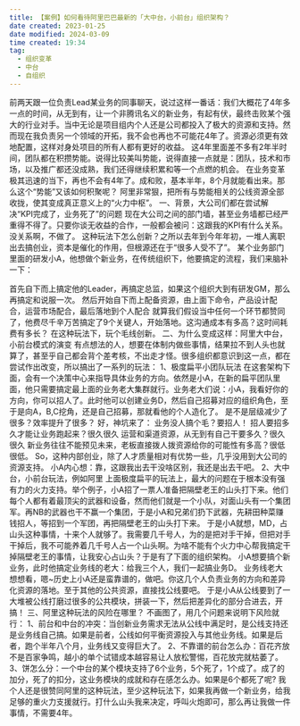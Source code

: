 ```yaml
---
title: 【案例】如何看待阿里巴巴最新的「大中台，小前台」组织架构？ 
date created: 2023-01-25
date modified: 2024-03-09
time created: 19:34
tag: 
  - 组织变革 
  - 中台
  - 自组织
---
```



前两天跟一位负责Lead某业务的同事聊天，说过这样一番话：我们大概花了4年多一点的时间，从无到有，让一个非腾讯名义的新业务，有起有伏，最终击败某个强大的行业对手。当中无论是项目组内个人还是公司都投入了极大的资源和支持。然而现在我负责另一个领域的开拓，我不会也再也不可能花4年了。资源必须更有效地配置，这样对身处项目的所有人都有更好的收益。
这4年里面差不多有2年半时间，团队都在积攒势能。说得比较美叫势能，说得直接一点就是：团队，技术和市场，以及推广都还没成熟，我们还得继续积累和等一个点燃的机会。
在业务变革极其迅速的当下，再也不会有4年了。成和败，基本半年，8个月就能看出来。那么这个“势能”又该如何积聚呢？
阿里非常狠，把所有与势能相关的公线资源全部收拢，使其变成真正意义上的“火力中枢”。
一、背景，大公司们都在尝试解决“KPI完成了，业务死了”的问题
现在大公司之间的部门墙，甚至业务墙都已经严重得不得了。只要你谈无收益的合作，一般都会被问：这跟我的KPI有什么关系。没关系啊，不做了。
这种玩法下怎么创新？之所以去年到今年年初，一堆人离职出去搞创业，资本是催化的作用，但根源还在于“很多人受不了”。
某个业务部门里面的研发小A，他想做个新业务，在传统组织下，他要搞定的流程，我们来脑补一下：

首先自下而上搞定他的Leader，再搞定总监，如果这个组织大到有研发GM，那么再搞定和说服一次。
然后开始自下而上配备资源，由上面下命令，产品设计配合，运营市场配合，最后落地到个人配合
就算我们假设当中任何一个环节都赞同了，他费尽千辛万苦搞定了9个关键人，开始落地。这沟通成本有多高？这时间耗费有多长？
在这种玩法下，玩个毛线创新。
二、为什么变成这样：阿里大中台，小前台模式的演变
有点想法的人，想要在体制内做些事情，结果拉不到人头也就算了，甚至乎自己都会背个差考核，不出走才怪。很多组织都意识到这一点，都在尝试作出改变，所以搞出了一系列的玩法：
1、极度扁平小团队玩法
在这套架构下面，会有一个决策中心来指导具体业务的方向。依然是小A，在新的扁平团队里面，他只需要搞定最上面的业务老大集群就行。业务老大们说：小A，我看好你的方向，你可以招人了。此时他可以创建业务D，然后自己招募对应的组织角色，至于是向A，B,C挖角，还是自己招募，那就看他的个人造化了。
是不是层级减少了很多？效率提升了很多？
好，神坑来了：
业务没人搞个毛？要招人！
招人要招多久才能让业务跑起来？很久很久
运营和渠道资源，从无到有自己干要多久？很久很久
新业务往往不能预见未来，老板直接拨人拨资源给你的可能性有多高？很低很低。
So，这种内部创业，除了人才质量相对有优势一些，几乎没用到大公司的资源支持。
小A内心想：靠，这跟我出去干没啥区别，我还是出去干吧。
2、大中台，小前台玩法，例如阿里
上面极度扁平的玩法上，最大的问题在于根本没有强有力的火力支持。举个例子，小A招了一票人准备把隔壁老王的山头打下来。他们每个人都有着最顶尖的武器和设备，然而他们就是一个小队，对面山头有一个集团军。再NB的武器也干不赢一个集团，于是小A和兄弟们扔下武器，先耕田种菜赚钱招人，等招到一个军团，再把隔壁老王的山头打下来。
于是小A就想，MD，占山头这种事情，十来个人就够了。我需要几千号人，为的是把对手干掉，但把对手干掉后，我不可能养着几千号人占一个山头啊。为啥不能有个火力中心帮我搞定干掉隔壁老王的事情，让我安心占山头？于是有了下面的组织架构。
小A想要搞个新业务，此时他搞定业务线的老大：给我三个人，我们一起搞业务D。
业务线老大想想看，嗯~历史上小A还是蛮靠谱的，做吧。你这几个人负责业务的方向和差异化资源的落地。至于其他的公共资源，直接找公线要吧。
于是小A从公线要到了一大堆被公线打磨过很多的公共模块，拼装一下，然后把差异化的部分合进去，开搞！
三、阿里这种玩法的风险在哪里？
不画图了，用几个问题来说明下风险就行：
1、前台和中台的冲突：当创新业务需求无法从公线中满足时，是公线支持还是业务线自己搞。如果是前者，公线如何平衡资源投入与其他业务线。如果是后者，跑个半年八个月，业务线又变得巨大了。
2、不靠谱的前台怎么办：百花齐放不是百家争鸣，越小的单个试错成本越容易让人放松警惕，百花放完就枯萎了。
3、饼怎么分：一个中台的某个模块支持了6个业务，5个死了，1个成了。成了的加分，死了的扣分，这业务模块的成就和存在感怎么办。如果是6个都死了呢?
我个人还是很赞同阿里的这种玩法，至少这种玩法下，如果我再做一个新业务，给我足够的重火力支援就行。打什么山头我来决定，呼叫火炮即可，那么再让我做一件事情，不需要4年。